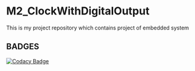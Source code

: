 # M2_ClockWithDigitalOutput
This is my project repository which contains project of embedded system

## BADGES

[![Codacy Badge](https://app.codacy.com/project/badge/Grade/1da3e6fa35d84e6a8e8d1d594be11968)](https://www.codacy.com/gh/ROHITVARSHNEY1122/M2_ClockWithDigitalOutput/dashboard?utm_source=github.com&amp;utm_medium=referral&amp;utm_content=ROHITVARSHNEY1122/M2_ClockWithDigitalOutput&amp;utm_campaign=Badge_Grade)
